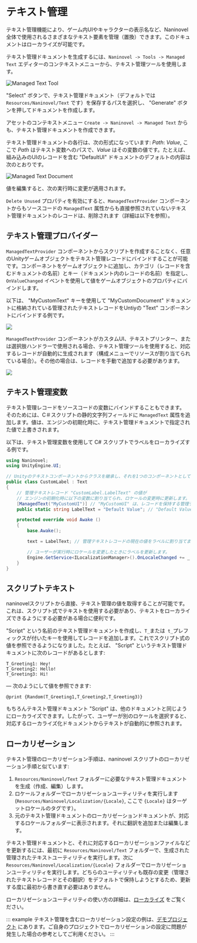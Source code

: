 # テキスト管理

テキスト管理機能により、ゲーム内UIやキャラクターの表示名など、Naninovel全体で使用されるさまざまなテキスト要素を管理（置換）できます。このドキュメントはローカライズが可能です。

テキスト管理ドキュメントを生成するには、`Naninovel -> Tools -> Managed Text` エディターのコンテキストメニューから、テキスト管理ツールを使用します。

![Managed Text Tool](https://i.gyazo.com/200680de85848f04a2eb51b063295c51.png)

"Select" ボタンで、テキスト管理ドキュメント（デフォルトでは `Resources/Naninovel/Text` です）を保存するパスを選択し、 "Generate" ボタンを押してドキュメントを作成します。

アセットのコンテキストメニュー `Create -> Naninovel -> Managed Text` からも、テキスト管理ドキュメントを作成できます。

テキスト管理ドキュメントの各行は、次の形式になっています: *Path*: *Value*, ここで *Path* はテキスト変数へのパスで、*Value* はその変数の値です。たとえば、組み込みのUIのレコードを含む "DefaultUI" ドキュメントのデフォルトの内容は次のとおりです。

![Managed Text Document](https://i.gyazo.com/ce57c700b77818f87aabb722f2f42b78.png)

値を編集すると、次の実行時に変更が適用されます。

 `Delete Unused` プロパティを有効にすると、`ManagedTextProvider` コンポーネントからもソースコードの `ManagedText` 属性からも直接参照されていないテキスト管理ドキュメントのレコードは、削除されます（詳細は以下を参照）。

## テキスト管理プロバイダー

 `ManagedTextProvider` コンポーネントからスクリプトを作成することなく、任意のUnityゲームオブジェクトをテキスト管理レコードにバインドすることが可能です。コンポーネントをゲームオブジェクトに追加し、カテゴリ（レコードを含むドキュメントの名前）とキー（ドキュメント内のレコードの名前）を指定し、 `OnValueChanged` イベントを使用して値をゲームオブジェクトのプロパティにバインドします。

以下は、 "MyCustomText" キーを使用して "MyCustomDocument" ドキュメントに格納されている管理されたテキストレコードをUntiyの "Text" コンポーネントにバインドする例です。

![](https://i.gyazo.com/f47a997052674341aa3133deeea1f1cf.png)

 `ManagedTextProvider` コンポーネントがカスタムUI、テキストプリンター、または選択肢ハンドラーで使用される場合、テキスト管理ツールを使用すると、対応するレコードが自動的に生成されます（構成メニューでリソースが割り当てられている場合）。その他の場合は、レコードを手動で追加する必要があります。

![](https://i.gyazo.com/cc2ad398d1ad716cca437913553eb09c.png)

## テキスト管理変数

テキスト管理レコードをソースコードの変数にバインドすることもできます。 そのためには、C＃スクリプトの静的文字列フィールドに `ManagedText` 属性を追加します。値は、エンジンの初期化時に、テキスト管理ドキュメントで指定された値で上書きされます。

以下は、テキスト管理変数を使用して C# スクリプトでラベルをローカライズする例です。

```csharp
using Naninovel;
using UnityEngine.UI;

// Unityのテキストコンポーネントからクラスを継承し、それを1つのコンポーネントとして使用できるようにします。
public class CustomLabel : Text
{
    // 管理テキストレコード "CustomLabel.LabelText" の値が
    // エンジンの初期化時に以下の変数に割り当てられ、ロケールの変更時に更新します。
    [ManagedText("MyCustomUI")] // "MyCustomUI" は、レコードを保持する管理テキストドキュメントの名前です。
    public static string LabelText = "Default Value"; // "Default Value" はレコードのデフォルト値です。

    protected override void Awake ()
    {
        base.Awake();

        text = LabelText; // 管理テキストレコードの現在の値をラベルに割り当てます。

        // ユーザーが実行時にロケールを変更したときにラベルを更新します。
        Engine.GetService<ILocalizationManager>().OnLocaleChanged += _ => text = LabelText;
    }
}
```

## スクリプトテキスト

naninovelスクリプトから直接、テキスト管理の値を取得することが可能です。これは、スクリプト式でテキストを使用する必要があり、テキストをローカライズできるようにする必要がある場合に便利です。

 "Script" という名前のテキスト管理ドキュメントを作成し、`T_`または` t_`プレフィックスが付いたキーを使用してレコードを追加します。これでスクリプト式の値を参照できるようになりました。たとえば、 "Script" というテキスト管理ドキュメントに次のレコードがあるとします:

```
T_Greeting1: Hey!
T_Greeting2: Hello!
T_Greeting3: Hi!
```

— 次のようにして値を参照できます:

```nani
@print {Random(T_Greeting1,T_Greeting2,T_Greeting3)}
```

もちろんテキスト管理ドキュメント "Script" は、他のドキュメントと同じようにローカライズできます。したがって、ユーザーが別のロケールを選択すると、対応するローカライズ化ドキュメントからテキストが自動的に参照されます。

## ローカリゼーション

テキスト管理のローカリゼーション手順は、naninovel スクリプトのローカリゼーション手順と似ています:

1. `Resources/Naninovel/Text` フォルダーに必要なテキスト管理ドキュメントを生成（作成、編集）します。
2. ロケールフォルダーでローカリゼーションユーティリティを実行します(`Resources/Naninovel/Localization/{Locale}`, ここで `{Locale}` はターゲットロケールのタグです）。
3. 元のテキスト管理ドキュメントのローカリゼーションドキュメントが、対応するロケールフォルダーに表示されます。それに翻訳を追加または編集します。

テキスト管理ドキュメントと、それに対応するローカリゼーションファイルなどを更新するには、最初に `Resources/Naninovel/Text` フォルダーで、生成された管理されたテキストユーティリティを実行します。次に `Resources/Naninovel/Localization/{Locale}` フォルダーでローカリゼーションユーティリティを実行します。どちらのユーティリティも既存の変更（管理されたテキストレコードとその翻訳）をデフォルトで保持しようとするため、更新する度に最初から書き直す必要はありません。

 ローカリゼーションユーティリティの使い方の詳細は、[ローカライズ](/ja/guide/localization.md) をご覧ください。

 ::: example
テキスト管理を含むローカリゼーション設定の例は、[デモプロジェクト](/ja/guide/getting-started.md#デモプロジェクト) にあります。ご自身のプロジェクトでローカリゼーションの設定に問題が発生した場合の参考としてご利用ください。
:::
